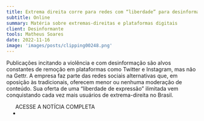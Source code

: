 ```yaml
---
title: Extrema direita corre para redes com “liberdade” para desinformar e atacar
subtitle: Online
summary: Matéria sobre extremas-direitas e plataformas digitais
client: Desinformante
tools: Matheus Soares
date: 2022-11-16
image: 'images/posts/clipping00248.png'
---
```


Publicações incitando a violência e com desinformação são alvos constantes de remoção em plataformas como Twitter e Instagram, mas não na Gettr. A empresa faz parte das redes sociais alternativas que, em oposição às tradicionais, oferecem menor ou nenhuma moderação de conteúdo. Sua oferta de uma “liberdade de expressão” ilimitada vem conquistando cada vez mais usuários de extrema-direita no Brasil.

<div class="post__share"><ul class="share__list list-reset">ACESSE A NOTÍCIA COMPLETA<li class="share__item" style="margin-left: 10px"><a class="share__link share__facebook" style="background: #fa5657" href="https://desinformante.com.br/redes-sociais-alternativas-crescem-para-fugir-de-remocoes/
onclick=window.open(this.href, 'pop-up', 'left=20,top=20,width=500,height=500,toolbar=1,resizable=0'); return false;" title="Link" rel="nofollow"><i class="fa-solid fa-link"></i></a></li></ul></div>
<!-- <div class="gallery-box"><div class="gallery"><img src="/clipping/images/example-1.jpg" loading="lazy" alt="Project"><img src="/clipping/images/example-2.jpg" loading="lazy" alt="Project"></div><em>Gallery / <a href="https://www.freepik.com/" target="_blank">Freepic</a></em></div> -->
